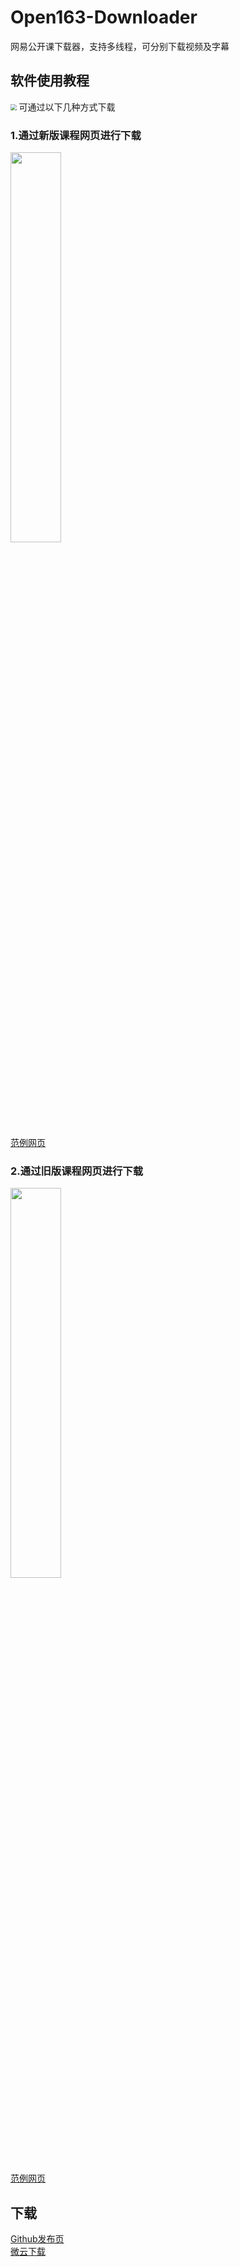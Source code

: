 # Open163-Downloader
 网易公开课下载器，支持多线程，可分别下载视频及字幕  

## 软件使用教程

<img src="https://s1.ax1x.com/2020/03/22/8Iutv4.png" style="zoom:60%" />
可通过以下几种方式下载

### 1.通过新版课程网页进行下载
<img src="https://s1.ax1x.com/2020/03/22/8InIc4.png" width = 40% height = 40% />

[范例网页](http://open.163.com/newview/movie/courseintro?newurl=%2Fspecial%2Fopencourse%2Fthought.html)

### 2.通过旧版课程网页进行下载
<img src="https://s1.ax1x.com/2020/03/22/8IQHxO.png" width = 40% height = 40% />

[范例网页](http://open.163.com/special/sp/thought.html)


## 下载
[Github发布页](https://github.com/JamesHoi/Open163-Downloader/releases)  
[微云下载](https://share.weiyun.com/5uRDiTm)